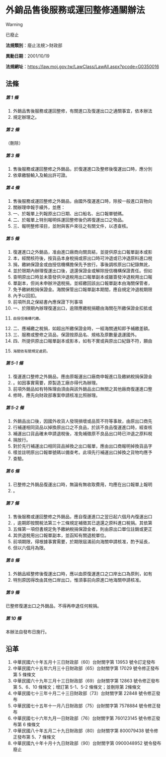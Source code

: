 # 外銷品售後服務或運回整修通關辦法


> [!WARNING]
> 已廢止


**法規類別**：廢止法規＞財政部

**異動日期**：2001/10/19  

**法規網址**：https://law.moj.gov.tw/LawClass/LawAll.aspx?pcode=G0350016



## 法條
##### 第 1 條
1. 外銷品售後服務或運回整修，有關進口及復運出口之通關事宜，依本辦法
1. 規定辦理之。

##### 第 2 條
（刪除）

##### 第 3 條
1. 售後服務或運回整修之外銷品，於復運進口及整修後復運出口時，應分別
1. 依章繳驗輸入及輸出許可證。

##### 第 4 條
1. 售後服務或運回整修之外銷品，由國外復運進口時，除按一般進口貨物向
1. 關辦理申報手續外，並應：              　
1. 一、於報單上列報原出口日期、出口船名、出口報單號碼。
1. 二、於報單上特別報明係運回整修後仍將復運出口之物品。
1. 三、報明整修項目，並附與客戶來往之有關文件，以憑查核。

##### 第 5 條
1. 復運進口之外銷品，准由進口廠商向關具結，並提供原出口報單副本或影
1. 本，經關核符後，按貨品本身稅捐或原出口時可沖退或已沖退原料進口稅
1. 捐，繳納保證金或由授信機構擔保先予放行。事後調核原出口紀錄無訛，
1. 並於限期內辦理復運出口後，退還保證金或解除授信機構保證責任。但如
1. 查明原出口時並未簽發供沖退稅用出口報單副本或雖簽發沖退稅用出口報
1. 單副本，但尚未申辦沖退稅捐，並經繳回該出口報單副本由海關保管者，
1. 免予繳納稅捐保證金。海關保管出口報單副本期間，應自規定沖退稅期限
1. 內予以回扣。
1. 前項所具之保結書內應保證下列事項
1. 一、於限期內辦理復運出口，逾限應繳稅捐聽由海關在所繳保證金扣抵或
1.     由授信機構代繳。              　
1. 二、應補繳之稅捐，如超出所繳保證金時，一經海關通知即予補繳差額。
1. 三、服務或整修之貨品，保證按原品名、規格及原數量退運國外。
1. 四、所提供原出口報單副本或影本，如有不實或與原出口紀錄不符，願由
1.     海關依有關規定處罰。            　

##### 第 5-1 條
1. 復運進口整修之外銷品，應由原報運出口廠商申報進口及繳納稅捐保證金
1. 。如因事實需要，原製造工廠亦得代為辦理。
1. 前項外銷品如有特殊理由須由與該外銷品出口無關之其他廠商復運進口整
1. 修時，應先向財政部專案申請核准比照辦理。

##### 第 5-2 條
1. 外銷品出口後，因國外收貨人發現損壞或品質不符等事故，由原出口商先
1. 行補運相同貨品以掉換原出口之不良品，於該不良品復運進口時，經查核
1. 補運出口貨品確未申請退稅後，准免補徵原不良品出口時已沖退之原料稅
1. 捐放行。
1. 對於先行補運出口相同貨品掉換之出口報單，應由出口商報明掉換貨品字
1. 樣並註明原出口報單號碼以備查考。此項先行補運出口掉換之貨物均應予
1. 查驗。  　

##### 第 6 條
1. 已整修之外銷品復運出口時，無論有無收取費用，均應在出口報單上報明
1. 。

##### 第 7 條
1. 售後服務或運回整修之外銷品，應自復運進口之翌日起六個月內復運出口
1. ，逾期即按關稅法第三十三條規定補徵其已退還之原料進口稅捐。其依第
1. 五條第一項但書規定免予繳納稅捐保證金者，則由原出口單位註銷或更正
1. 其供退稅用出口報單副本，並函知有關退稅單位。
1. 前項期限，得根據事實需要，於期限屆滿前向海關申請核准，酌予延長，
1. 但以六個月為限。

##### 第 8 條
1. 外銷品經整修後復運出口時，應以由原復運進口之口岸出口為原則，如有
1. 特別原因得改由其他口岸出口，惟須事前向原進口地海關申請核准。

##### 第 9 條
已整修復運出口之外銷品，不得再申退任何稅捐。

##### 第 10 條
本辦法自發布日施行。

## 沿革
1. 中華民國六十年五月十三日財政部（60）台財關字第 13953  號令訂定發布
1. 中華民國六十五年六月三十日財政部（65）台財關字第 17029  號令修正發布第 5  條條文
1. 中華民國六十九年三月十三日財政部（69）台財關字第 12863  號令修正發布第 5、6、10 條條文；增訂第 5-1、5-2 條條文；並刪除第 2條條文
1. 中華民國七十三年十月二十三日財政部（73）台財關字第 22848  號令修正發布
1. 中華民國七十五年十一月八日財政部（75）台財關字第 7578884  號令修正發布
1. 中華民國七十六年九月一日財政部（76）台財關字第 760123145  號令修正發布第 6  條條文
1. 中華民國八十年五月二十九日財政部（80）台財關字第 800079438  號令修正發布第 5、7 條條文
1. 中華民國九十年十月十九日財政部（90）台財關字第 0900048952 號令發布廢止
